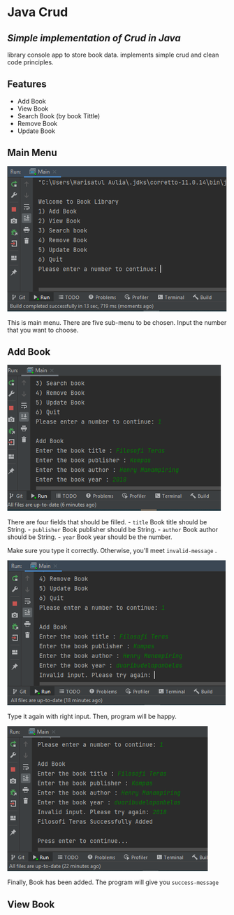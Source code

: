 # Java Crud
## _Simple implementation of Crud in Java_

library console app to store book data. implements simple crud and clean code principles.

## Features

- Add Book
- View Book
- Search Book (by book Tittle)
- Remove Book
- Update Book

## Main Menu

![](markdown/img.png)

This is main menu. There are five sub-menu to be chosen.
Input the number that you want to choose.

## Add Book

![](markdown/img1.png)

There are four fields that should be filled.
    - `title` Book title should be String.
    - `publisher` Book publisher should be String.
    - `author` Book author should be String.
    - `year` Book year should be the number.

Make sure you type it correctly. Otherwise, you'll meet `invalid-message` .

![img.png](markdown/img3.png)

Type it again with right input. Then, program will be happy.

![img.png](markdown/img4.png)

Finally, Book has been added. The program will give you `success-message`

## View Book






